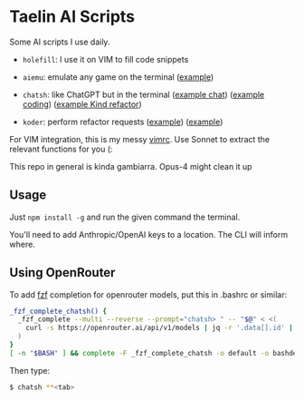 Taelin AI Scripts
=================

Some AI scripts I use daily.

- `holefill`: I use it on VIM to fill code snippets

- `aiemu`: emulate any game on the terminal ([example](https://x.com/VictorTaelin/status/1790183986096116189))
 
- `chatsh`: like ChatGPT but in the terminal ([example chat](https://x.com/VictorTaelin/status/1655304645953089538)) ([example coding](https://x.com/VictorTaelin/status/1809290888356729002)) ([example Kind refactor](https://x.com/VictorTaelin/status/1828893898594300220))

- `koder`: perform refactor requests ([example](https://x.com/VictorTaelin/status/1824489509146227192)) ([example](https://x.com/VictorTaelin/status/1811254153655558188))

For VIM integration, this is my messy [vimrc](https://github.com/VictorTaelin/OSX/blob/master/vimrc).
Use Sonnet to extract the relevant functions for you (:

This repo in general is kinda gambiarra. Opus-4 might clean it up

## Usage

Just `npm install -g` and run the given command the terminal.

You'll need to add Anthropic/OpenAI keys to a location. The CLI will inform where.

## Using OpenRouter

To add [fzf](https://github.com/junegunn/fzf) completion for openrouter models, put this in .bashrc or similar:

```bash
_fzf_complete_chatsh() {
  _fzf_complete --multi --reverse --prompt="chatsh> " -- "$@" < <(
    curl -s https://openrouter.ai/api/v1/models | jq -r '.data[].id' | sed 's/^/openrouter:/'
  )
}
[ -n "$BASH" ] && complete -F _fzf_complete_chatsh -o default -o bashdefault chatsh

```

Then type:
```bash
$ chatsh **<tab>
```
